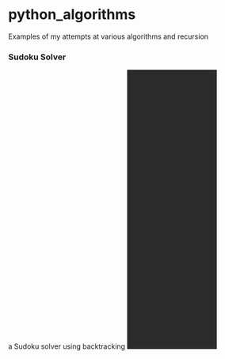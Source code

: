 # python_algorithms
Examples of my attempts at various algorithms and recursion

### Sudoku Solver
a Sudoku solver using backtracking
![](./sudoku/backtrack_sudoku.gif)
